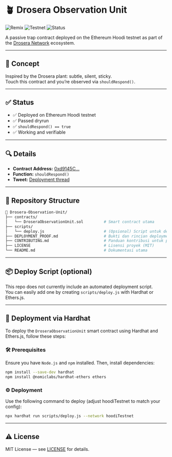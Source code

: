 # 🪴 Drosera Observation Unit

![Remix](https://img.shields.io/badge/Built%20with-Remix-%23F26D00?logo=ethereum)
![Testnet](https://img.shields.io/badge/Deployed%20on-Hoodi%20Testnet-blue)
![Status](https://img.shields.io/badge/shouldRespond-true-brightgreen)

A passive trap contract deployed on the Ethereum Hoodi testnet as part of the [Drosera Network](https://x.com/DroseraNetwork) ecosystem.

---

## 🧠 Concept  
Inspired by the Drosera plant: subtle, silent, sticky.  
Touch this contract and you’re observed via `shouldRespond()`.

---

## ✅ Status  
- ✅ Deployed on Ethereum Hoodi testnet  
- ✅ Passed dryrun  
- ✅ `shouldRespond() == true`  
- ✅ Working and verifiable

---

## 🔍 Details  
- **Contract Address:** [0xd9145C...](https://eth-hoodi.blockscout.com/address/0xd9145CCE52D386f254917e481eB44e9943F39138)  
- **Function:** `shouldRespond()`  
- **Tweet:** [Deployment thread](https://x.com/Kaelvin21/status/1944736912654450959)

---

## 📂 Repository Structure

```bash
📁 Drosera-Observation-Unit/
├── contracts/
│   └── DroseraObservationUnit.sol         # Smart contract utama
├── scripts/
│   └── deploy.js                          # (Opsional) Script untuk deployment via Hardhat
├── DEPLOYMENT_PROOF.md                    # Bukti dan rincian deployment
├── CONTRIBUTING.md                        # Panduan kontribusi untuk proyek
├── LICENSE                                # Lisensi proyek (MIT)
└── README.md                              # Dokumentasi utama


```
---

## 📦 Deploy Script (optional)  
This repo does not currently include an automated deployment script.  
You can easily add one by creating `scripts/deploy.js` with Hardhat or Ethers.js.

---

## 🚀 Deployment via Hardhat

To deploy the `DroseraObservationUnit` smart contract using Hardhat and Ethers.js, follow these steps:

### 🛠️ Prerequisites

Ensure you have `Node.js` and `npm` installed. Then, install dependencies:

```bash
npm install --save-dev hardhat
npm install @nomiclabs/hardhat-ethers ethers

```

### ⚙️ Deployment
Use the following command to deploy (adjust hoodiTestnet to match your config):

```bash
npx hardhat run scripts/deploy.js --network hoodiTestnet
```
---

## ⚠️ License  
MIT License — see [LICENSE](LICENSE) for details.
